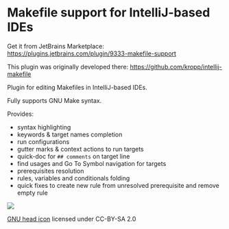 Makefile support for IntelliJ-based IDEs
========================================

Get it from JetBrains Marketplace: https://plugins.jetbrains.com/plugin/9333-makefile-support

This plugin was originally developed there: https://github.com/kropp/intellij-makefile

Plugin for editing Makefiles in IntelliJ-based IDEs.

Fully supports GNU Make syntax.

Provides:
 * syntax highlighting
 * keywords & target names completion
 * run configurations
 * gutter marks & context actions to run targets
 * quick-doc for `## comments` on target line
 * find usages and Go To Symbol navigation for targets
 * prerequisites resolution
 * rules, variables and conditionals folding
 * quick fixes to create new rule from unresolved prerequisite and remove empty rule

![](https://victor.kropp.name/projects/makefile/makefile-3.png)

[GNU head icon](https://www.gnu.org/graphics/heckert_gnu.html) licensed under CC-BY-SA 2.0
